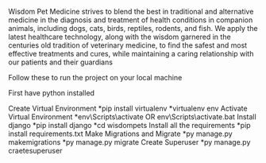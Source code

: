 Wisdom Pet Medicine strives to blend the best in traditional and alternative medicine in the diagnosis and treatment of health conditions in companion animals, including dogs, cats, birds, reptiles, rodents, and fish. We apply the latest healthcare technology, along with the wisdom garnered in the centuries old tradition of veterinary medicine, to find the safest and most effective treatments and cures, while maintaining a caring relationship with our patients and their guardians


Follow these to run the project on your local machine

First have python installed

Create Virtual Environment
*pip install virtualenv
*virtualenv env
Activate Virtual Environment
*env\Scripts\activate OR env\Scripts\activate.bat
Install django
*pip install django
*cd wisdompets
Install all the requirements
*pip install requirements.txt
Make Migrations and Migrate
*py manage.py makemigrations
*py manage.py migrate
Create Superuser
*py manage.py craetesuperuser
